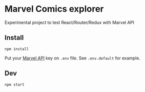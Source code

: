 # Marvel Comics explorer
Experimental project to test React/Router/Redux with Marvel API

## Install

```
npm install
```

Put your [Marvel API](http://developer.marvel.com/documentation/getting_started) key on `.env` file. See `.env.default` for example.


## Dev

```
npm start
```

